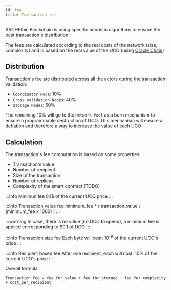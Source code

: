 ```yaml
---
id: fee
title: Transaction fee
---
```


ARCHEthic Blockchain is using specific heuristic algorithms to ensure the best transaction's distribution.

The fees are calculated according to the real costs of the network (size, complexity) and is based on the real value of the UCO (using [Oracle Chain](/learn/oracle-chain))

## Distribution

Transaction's fee are distributed across all the actors during the transaction validation:
- `Coordinator Node`: 10% 
- `Cross validation Nodes`: 40%
- `Storage Nodes`: 50%

The remaining 10% will go to the `Network Pool` as a burn mechanism to ensure a programmable destruction of UCO. 
This mechanism will ensure a deflation and therefore a way to increase the value of each UCO

## Calculation

The transaction's fee computation is based on some properties:
- Transaction's value
- Number of recipient
- Size of the transaction
- Number of replicas
- Complexity of the smart contract (TODO)


:::info Minimun fee
0.1$ of the current UCO price
:::

:::info Transaction value fee
minimum_fee * ( transaction_value / (minimum_fee x 1000) ) 
:::

:::warning
In case, there is no value (no UCO to spend), a minimum fee is applied corresponding to $0.1 of UCO
:::

:::info Transaction size fee
Each byte will cost: 10<sup>-9</sup> of the current UCO's price
:::

:::info Recipient based fee
After one recipient, each will cost: 10% of the current UCO's price
:::

Overall formula:
```
Transaction Fee = fee_for_value + fee_for_storage + fee_for_complexity + cost_per_recipient
```
